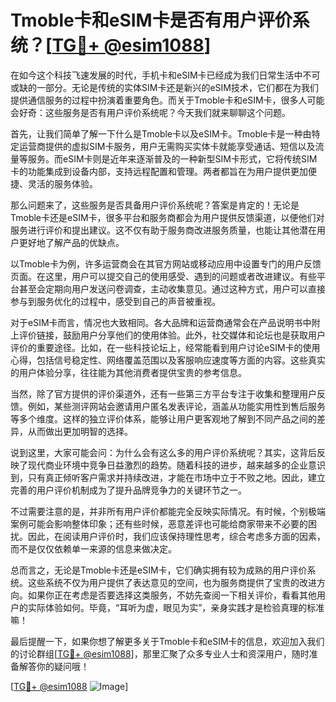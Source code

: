 # Tmoble卡和eSIM卡是否有用户评价系统？[[TG💪+ @esim1088](https://t.me/s/esim1088)]

在如今这个科技飞速发展的时代，手机卡和eSIM卡已经成为我们日常生活中不可或缺的一部分。无论是传统的实体SIM卡还是新兴的eSIM技术，它们都在为我们提供通信服务的过程中扮演着重要角色。而关于Tmoble卡和eSIM卡，很多人可能会好奇：这些服务是否有用户评价系统呢？今天我们就来聊聊这个问题。

首先，让我们简单了解一下什么是Tmoble卡以及eSIM卡。Tmoble卡是一种由特定运营商提供的虚拟SIM卡服务，用户无需购买实体卡就能享受通话、短信以及流量等服务。而eSIM卡则是近年来逐渐普及的一种新型SIM卡形式，它将传统SIM卡的功能集成到设备内部，支持远程配置和管理。两者都旨在为用户提供更加便捷、灵活的服务体验。

那么问题来了，这些服务是否具备用户评价系统呢？答案是肯定的！无论是Tmoble卡还是eSIM卡，很多平台和服务商都会为用户提供反馈渠道，以便他们对服务进行评价和提出建议。这不仅有助于服务商改进服务质量，也能让其他潜在用户更好地了解产品的优缺点。

以Tmoble卡为例，许多运营商会在其官方网站或移动应用中设置专门的用户反馈页面。在这里，用户可以提交自己的使用感受、遇到的问题或者改进建议。有些平台甚至会定期向用户发送问卷调查，主动收集意见。通过这种方式，用户可以直接参与到服务优化的过程中，感受到自己的声音被重视。

对于eSIM卡而言，情况也大致相同。各大品牌和运营商通常会在产品说明书中附上评价链接，鼓励用户分享他们的使用体验。此外，社交媒体和论坛也是获取用户评价的重要途径。比如，在一些科技论坛上，经常能看到用户讨论eSIM卡的使用心得，包括信号稳定性、网络覆盖范围以及客服响应速度等方面的内容。这些真实的用户体验分享，往往能为其他消费者提供宝贵的参考信息。

当然，除了官方提供的评价渠道外，还有一些第三方平台专注于收集和整理用户反馈。例如，某些测评网站会邀请用户匿名发表评论，涵盖从功能实用性到售后服务等多个维度。这样的独立评价体系，能够让用户更客观地了解到不同产品之间的差异，从而做出更加明智的选择。

说到这里，大家可能会问：为什么会有这么多的用户评价系统呢？其实，这背后反映了现代商业环境中竞争日益激烈的趋势。随着科技的进步，越来越多的企业意识到，只有真正倾听客户需求并持续改进，才能在市场中立于不败之地。因此，建立完善的用户评价机制成为了提升品牌竞争力的关键环节之一。

不过需要注意的是，并非所有用户评价都能完全反映实际情况。有时候，个别极端案例可能会影响整体印象；还有些时候，恶意差评也可能给商家带来不必要的困扰。因此，在阅读用户评价时，我们应该保持理性思考，综合考虑多方面的因素，而不是仅仅依赖单一来源的信息来做决定。

总而言之，无论是Tmoble卡还是eSIM卡，它们确实拥有较为成熟的用户评价系统。这些系统不仅为用户提供了表达意见的空间，也为服务商提供了宝贵的改进方向。如果你正在考虑是否要选择这类服务，不妨先查阅一下相关评价，看看其他用户的实际体验如何。毕竟，“耳听为虚，眼见为实”，亲身实践才是检验真理的标准嘛！

最后提醒一下，如果你想了解更多关于Tmoble卡和eSIM卡的信息，欢迎加入我们的讨论群组[[TG💪+ @esim1088](https://t.me/s/esim1088)]，那里汇聚了众多专业人士和资深用户，随时准备解答你的疑问哦！

[[TG💪+ @esim1088](https://t.me/s/esim1088) ![Image](https://i.postimg.cc/4NQfJmqS/Snipaste-2025-05-13-00-14-12.png)]